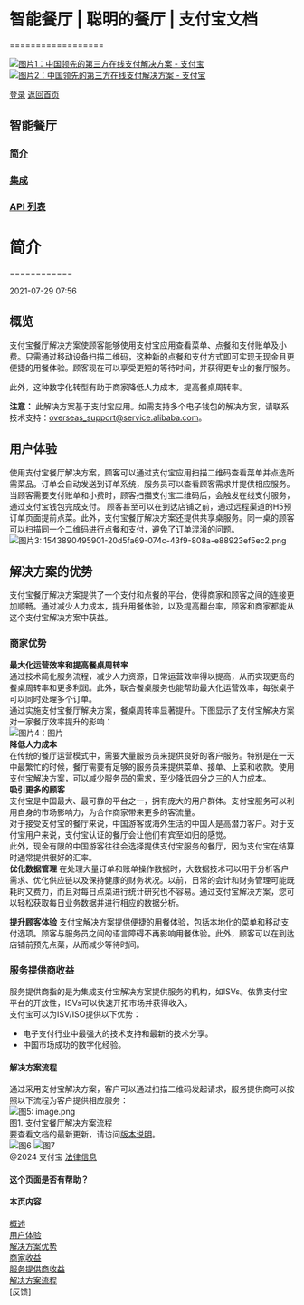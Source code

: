 # 智能餐厅 | 聪明的餐厅 | 支付宝文档
==================

[![图片1：中国领先的第三方在线支付解决方案 - 支付宝](https://ac.alipay.com/storage/2024/3/26/d66c43c0-440d-4c97-9976-f2028a2c8c5e.svg)](/docs/)
[![图片2：中国领先的第三方在线支付解决方案 - 支付宝](https://ac.alipay.com/storage/2024/3/26/a48bd336-aea0-4f16-bf83-616eacbb4434.svg)](/docs/)

[登录](https://global.alipay.com/ilogin/account_login.htm?goto=https%3A%2F%2Fglobal.alipay.com%2Fdocs%2Fac%2Frestaurant%2Frestaurantintroduction)
[返回首页](../../)

## 智能餐厅
### [简介](/docs/ac/restaurant/restaurantintroduction)
### [集成](/docs/ac/restaurant/restaurantintegration)
### [API 列表](/docs/ac/restaurant/restaurantapi)

# 简介
============

2021-07-29 07:56

## 概览
支付宝餐厅解决方案使顾客能够使用支付宝应用查看菜单、点餐和支付账单及小费。只需通过移动设备扫描二维码，这种新的点餐和支付方式即可实现无现金且更便捷的用餐体验。顾客现在可以享受更短的等待时间，并获得更专业的餐厅服务。

此外，这种数字化转型有助于商家降低人力成本，提高餐桌周转率。

**注意：**
此解决方案基于支付宝应用。如需支持多个电子钱包的解决方案，请联系技术支持：[overseas\_support@service.alibaba.com](mailto:overseas_support@service.alibaba.com)。

## 用户体验
使用支付宝餐厅解决方案，顾客可以通过支付宝应用扫描二维码查看菜单并点选所需菜品。订单会自动发送到订单系统，服务员可以查看顾客需求并提供相应服务。当顾客需要支付账单和小费时，顾客扫描支付宝二维码后，会触发在线支付服务，通过支付宝钱包完成支付。
顾客甚至可以在到达店铺之前，通过远程渠道的H5预订单页面提前点菜。此外，支付宝餐厅解决方案还提供共享桌服务。同一桌的顾客可以扫描同一个二维码进行点餐和支付，避免了订单混淆的问题。
![图片3: 1543890495901-20d5fa69-074c-43f9-808a-e88923ef5ec2.png](https://cdn.nlark.com/yuque/0/2020/png/561635/1587708780359-cc7bdbf5-dce3-4640-8767-2c79cb5969e9.png)

解决方案的优势
----------------

支付宝餐厅解决方案提供了一个支付和点餐的平台，使得商家和顾客之间的连接更加顺畅。通过减少人力成本，提升用餐体验，以及提高翻台率，顾客和商家都能从这个支付宝解决方案中获益。
### 商家优势  
**最大化运营效率和提高餐桌周转率**  
通过技术简化服务流程，减少人力资源，日常运营效率得以提高，从而实现更高的餐桌周转率和更多利润。此外，联合餐桌服务也能帮助最大化运营效率，每张桌子可以同时处理多个订单。  
通过实施支付宝餐厅解决方案，餐桌周转率显著提升。下图显示了支付宝解决方案对一家餐厅效率提升的影响：  
![图片4：图片](https://cdn.nlark.com/lark/0/2018/png/134374/1544781268310-3e42842f-1325-4689-b391-4acb6bf93c36.png)  
**降低人力成本**  
在传统的餐厅运营模式中，需要大量服务员来提供良好的客户服务。特别是在一天中最繁忙的时候，餐厅需要有足够的服务员来提供菜单、接单、上菜和收款。使用支付宝解决方案，可以减少服务员的需求，至少降低四分之三的人力成本。  
**吸引更多的顾客**  
支付宝是中国最大、最可靠的平台之一，拥有庞大的用户群体。支付宝服务可以利用自身的市场影响力，为合作商家带来更多的客流量。  
对于接受支付宝的餐厅来说，中国游客或海外生活的中国人是高潜力客户。对于支付宝用户来说，支付宝认证的餐厅会让他们有宾至如归的感觉。  
此外，现金有限的中国游客往往会选择提供支付宝服务的餐厅，因为支付宝在结算时通常提供很好的汇率。  
**优化数据管理**
在处理大量订单和账单操作数据时，大数据技术可以用于分析客户需求、优化供应链以及保持健康的财务状况。以前，日常的会计和财务管理可能既耗时又费力，而且对每日点菜进行统计研究也不容易。通过支付宝解决方案，您可以轻松获取每日业务数据并进行相应的数据分析。

**提升顾客体验**
支付宝解决方案提供便捷的用餐体验，包括本地化的菜单和移动支付选项。顾客与服务员之间的语言障碍不再影响用餐体验。此外，顾客可以在到达店铺前预先点菜，从而减少等待时间。
### 服务提供商收益  
服务提供商指的是为集成支付宝解决方案提供服务的机构，如ISVs。依靠支付宝平台的开放性，ISVs可以快速开拓市场并获得收入。  
支付宝可以为ISV/ISO提供以下优势：  
*   电子支付行业中最强大的技术支持和最新的技术分享。
*   中国市场成功的数字化经验。

#### 解决方案流程  
通过采用支付宝解决方案，客户可以通过扫描二维码发起请求，服务提供商可以按照以下流程为客户提供相应服务：  
![图5: image.png](https://cdn.nlark.com/yuque/0/2020/png/561635/1587708780653-b79d85dc-e939-45cd-a3f3-249dbf3bbf73.png)  
图1. 支付宝餐厅解决方案流程  
要查看文档的最新更新，请访问[版本说明](https://global.alipay.com/docs/releasenotes)。  
![图6](https://ac.alipay.com/storage/2021/5/20/19b2c126-9442-4f16-8f20-e539b1db482a.png) ![图7](https://ac.alipay.com/storage/2021/5/20/e9f3f154-dbf0-455f-89f0-b3d4e0c14481.png)  
@2024 支付宝 [法律信息](https://global.alipay.com/docs/ac/platform/membership)  

#### 这个页面是否有帮助？  

#### 本页内容  
[概述](#PXNBJ "概述")  
[用户体验](#3fda4231 "用户体验")  
[解决方案优势](#836e469e "解决方案优势")  
[商家收益](#26888d97 "商家收益")  
[服务提供商收益](#d71957fd "服务提供商收益")  
[解决方案流程](#bbc3140d "解决方案流程")  
[反馈]